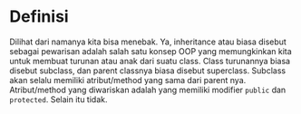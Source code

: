 # Definisi

Dilihat dari namanya kita bisa menebak. Ya, inheritance atau biasa disebut sebagai pewarisan adalah salah satu konsep OOP yang memungkinkan kita untuk membuat turunan atau anak dari suatu class. Class turunannya biasa disebut subclass, dan parent classnya biasa disebut superclass. Subclass akan selalu memiliki atribut/method yang sama dari parent nya. Atribut/method yang diwariskan adalah yang memiliki modifier `public` dan `protected`. Selain itu tidak.
